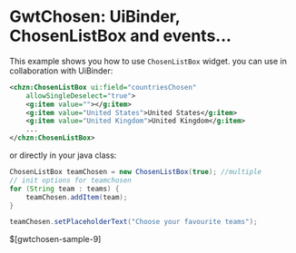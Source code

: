 # GwtChosen: UiBinder, ChosenListBox and events...

This example shows you how to use `ChosenListBox` widget. you can use in collaboration with UiBinder:

```xml
<chzn:ChosenListBox ui:field="countriesChosen"
    allowSingleDeselect="true">
    <g:item value=""></g:item>
    <g:item value="United States">United States</g:item>
    <g:item value="United Kingdom">United Kingdom</g:item>
    ...
</chzn:ChosenListBox>
```

or directly in your java class:

```java
ChosenListBox teamChosen = new ChosenListBox(true); //multiple
// init options for teamchosen
for (String team : teams) {
    teamChosen.addItem(team);
}

teamChosen.setPlaceholderText("Choose your favourite teams");
```

$[gwtchosen-sample-9]